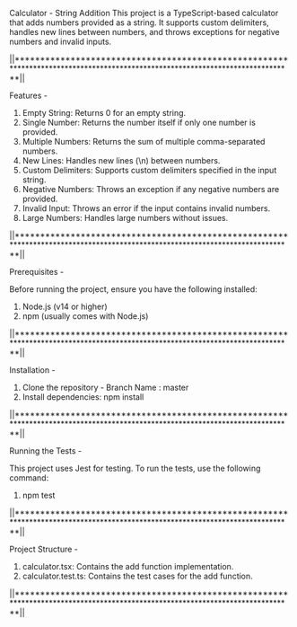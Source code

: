 Calculator - String Addition
This project is a TypeScript-based calculator that adds numbers provided as a string. It supports custom delimiters, handles new lines between numbers, and throws exceptions for negative numbers and invalid inputs.

||******************************************************************************************************************************||

Features -

1. Empty String: Returns 0 for an empty string.
2. Single Number: Returns the number itself if only one number is provided.
3. Multiple Numbers: Returns the sum of multiple comma-separated numbers.
4. New Lines: Handles new lines (\n) between numbers.
5. Custom Delimiters: Supports custom delimiters specified in the input string.
6. Negative Numbers: Throws an exception if any negative numbers are provided.
7. Invalid Input: Throws an error if the input contains invalid numbers.
8. Large Numbers: Handles large numbers without issues.

||******************************************************************************************************************************||

Prerequisites -

Before running the project, ensure you have the following installed:

1. Node.js (v14 or higher)
2. npm (usually comes with Node.js)

||******************************************************************************************************************************||

Installation -

1. Clone the repository - Branch Name : master
2. Install dependencies: npm install

||******************************************************************************************************************************||

Running the Tests - 

This project uses Jest for testing. To run the tests, use the following command:

1. npm test

||******************************************************************************************************************************||

Project Structure - 

1. calculator.tsx: Contains the add function implementation.
2. calculator.test.ts: Contains the test cases for the add function.

||******************************************************************************************************************************||